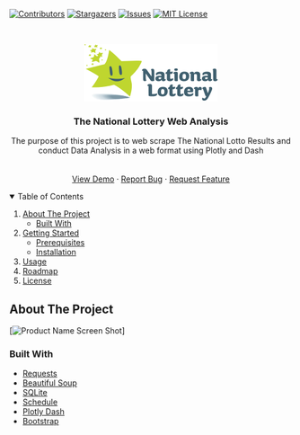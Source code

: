 [![Contributors][contributors-shield]][contributors-url]
[![Stargazers][stars-shield]][stars-url]
[![Issues][issues-shield]][issues-url]
[![MIT License][license-shield]][license-url]

<!-- PROJECT LOGO -->
<br />
<p align="center">
  <a href="https://www.lottery.ie/header-footer/_jcr_content/root/header/megamenu/logo.coreimg.png/1618127039813/megamenu-logo.png">
    <img src="images/logo.png" alt="Logo">
  </a>

  <h3 align="center">The National Lottery Web Analysis</h3>

  <p align="center">
    The purpose of this project is to web scrape The National Lotto Results and conduct Data Analysis in a web format using Plotly and Dash
    <br />
    <br />
    <br />
    <a href="https://github.com/Zaradin/Euromillions_Irish_Lotto_Web_Analysis">View Demo</a>
    ·
    <a href="https://github.com/Zaradin/Euromillions_Irish_Lotto_Web_Analysis/issues">Report Bug</a>
    ·
    <a href="https://github.com/Zaradin/Euromillions_Irish_Lotto_Web_Analysis/issues">Request Feature</a>
  </p>
</p>


<!-- TABLE OF CONTENTS -->
<details open="open">
  <summary>Table of Contents</summary>
  <ol>
    <li>
      <a href="#about-the-project">About The Project</a>
      <ul>
        <li><a href="#built-with">Built With</a></li>
      </ul>
    </li>
    <li>
      <a href="#getting-started">Getting Started</a>
      <ul>
        <li><a href="#prerequisites">Prerequisites</a></li>
        <li><a href="#installation">Installation</a></li>
      </ul>
    </li>
    <li><a href="#usage">Usage</a></li>
    <li><a href="#roadmap">Roadmap</a></li>
    <li><a href="#license">License</a></li>
  </ol>
</details>


<!-- ABOUT THE PROJECT -->
## About The Project

[![Product Name Screen Shot][product-screenshot]]

### Built With
* [Requests](https://docs.python-requests.org/en/master/)
* [Beautiful Soup](https://pypi.org/project/beautifulsoup4/)
* [SQLite](https://docs.python.org/3/library/sqlite3.html) 
* [Schedule](https://pypi.org/project/schedule/)
* [Plotly Dash](https://plotly.com/dash/)  
* [Bootstrap](https://getbootstrap.com)

<!-- MARKDOWN LINKS & IMAGES -->

[contributors-shield]: https://img.shields.io/github/contributors/Zaradin/Euromillions_Irish_Lotto_Web_Analysis.svg?style=for-the-badge
[contributors-url]: https://github.com/Zaradin/Euromillions_Irish_Lotto_Web_Analysis/graphs/contributors
[forks-shield]: https://img.shields.io/github/forks/Zaradin/Euromillions_Irish_Lotto_Web_Analysis.svg?style=for-the-badge
[stars-shield]: https://img.shields.io/github/stars/Zaradin/Euromillions_Irish_Lotto_Web_Analysis.svg?style=for-the-badge
[stars-url]: https://github.com/Zaradin/Euromillions_Irish_Lotto_Web_Analysis/stargazers
[issues-shield]: https://img.shields.io/github/issues/Zaradin/Euromillions_Irish_Lotto_Web_Analysis.svg?style=for-the-badge
[issues-url]: https://github.com/Zaradin/Euromillions_Irish_Lotto_Web_Analysis/issues
[license-shield]: https://img.shields.io/github/license/Zaradin/Euromillions_Irish_Lotto_Web_Analysis.svg?style=for-the-badge
[license-url]: https://github.com/Zaradin/Euromillions_Irish_Lotto_Web_Analysis/blob/master/LICENSE.txt

[product-screenshot]: images/SCREENSHOT_OF_THE_WEB_PLOTLY_END_WHEN_FINISHED.png